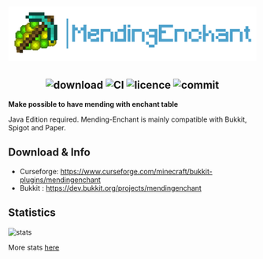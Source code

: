 <h1  align="center">
    <img src="mending-enchant-logo.png" alt="MendingEnchant" width="800" /><br>
</h1>

<h2  align="center">
    <img src="http://cf.way2muchnoise.eu/full_322356_downloads.svg" alt="download"/> 
    <img src="https://circleci.com/gh/apavarino/MendingEnchant.svg?style=shield" alt="CI"/>
    <img src="https://img.shields.io/github/license/apavarino/mendingenchant" alt="licence"/>
    <img src="https://img.shields.io/github/last-commit/apavarino/mendingenchant" alt="commit"/>
</h2>


**Make possible to have mending with enchant table**

Java Edition required. Mending-Enchant is mainly compatible with Bukkit, Spigot and Paper.

## Download & Info

* Curseforge: https://www.curseforge.com/minecraft/bukkit-plugins/mendingenchant
* Bukkit : https://dev.bukkit.org/projects/mendingenchant

## Statistics
<img align="center" src="https://bstats.org/signatures/bukkit/MendingEnchant.svg" alt="stats"/> 

More stats [here](https://bstats.org/plugin/bukkit/MendingEnchant/16292)
